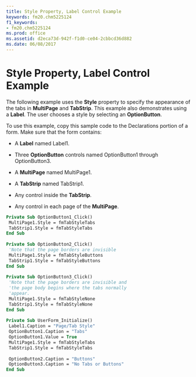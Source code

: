 ```yaml
---
title: Style Property, Label Control Example
keywords: fm20.chm5225124
f1_keywords:
- fm20.chm5225124
ms.prod: office
ms.assetid: d2eca73d-942f-f1d0-ce04-2cbbcd36d882
ms.date: 06/08/2017
---
```



# Style Property, Label Control Example

The following example uses the  **Style** property to specify the appearance of the tabs in **MultiPage** and **TabStrip**. This example also demonstrates using a **Label**. The user chooses a style by selecting an **OptionButton**.

To use this example, copy this sample code to the Declarations portion of a form. Make sure that the form contains:




- A  **Label** named Label1.
    
- Three  **OptionButton** controls named OptionButton1 through OptionButton3.
    
- A  **MultiPage** named MultiPage1.
    
- A  **TabStrip** named TabStrip1.
    
- Any control inside the  **TabStrip**.
    
- Any control in each page of the  **MultiPage**.
    




```vb
Private Sub OptionButton1_Click() 
 MultiPage1.Style = fmTabStyleTabs 
 TabStrip1.Style = fmTabStyleTabs 
End Sub 
 
Private Sub OptionButton2_Click() 
 'Note that the page borders are invisible 
 MultiPage1.Style = fmTabStyleButtons 
 TabStrip1.Style = fmTabStyleButtons 
End Sub 
 
Private Sub OptionButton3_Click() 
 'Note that the page borders are invisible and 
 'the page body begins where the tabs normally 
 'appear. 
 MultiPage1.Style = fmTabStyleNone 
 TabStrip1.Style = fmTabStyleNone 
End Sub 
 
Private Sub UserForm_Initialize() 
 Label1.Caption = "Page/Tab Style" 
 OptionButton1.Caption = "Tabs" 
 OptionButton1.Value = True 
 MultiPage1.Style = fmTabStyleTabs 
 TabStrip1.Style = fmTabStyleTabs 
 
 OptionButton2.Caption = "Buttons" 
 OptionButton3.Caption = "No Tabs or Buttons" 
End Sub
```


